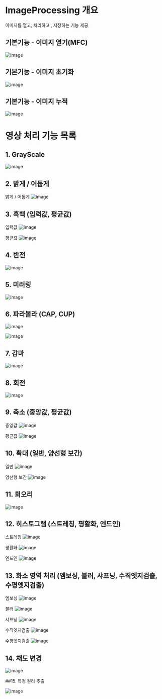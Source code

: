 # ImageProcessing 개요

이미지를 열고, 처리하고 , 저장하는 기능 제공





## 기본기능 - 이미지 열기(MFC)

![image](https://github.com/user-attachments/assets/c86827ce-41e4-4f98-afca-7bd1473ca562)


## 기본기능 - 이미지 초기화

![image](https://github.com/user-attachments/assets/7ceb99e0-37a5-4281-a78c-c32749725bd4)


## 기본기능 - 이미지 누적

![image](https://github.com/user-attachments/assets/140425e8-1381-4fc2-bd1d-0e7673c7aaa8)






# 영상 처리 기능 목록


## 1. GrayScale




   ![image](https://github.com/user-attachments/assets/a62d6740-0186-4ded-a316-8593cc6245d0)



## 2. 밝게 / 어둡게




   밝게 / 어둡게
   ![image](https://github.com/user-attachments/assets/5f202ab2-2654-4ae4-8fc7-bc0de075eb06)



## 3. 흑백 (입력값, 평균값)




   입력값
   ![image](https://github.com/user-attachments/assets/3990feed-f1c7-451f-a9f1-d64f9269291c)

   평균값
   ![image](https://github.com/user-attachments/assets/40f27b8e-8a98-4da2-b285-5e5e438c8fea)



## 4. 반전




   ![image](https://github.com/user-attachments/assets/d7b2e786-1b9e-48f7-9b11-f7d8c8e05ead)



## 5. 미러링




   ![image](https://github.com/user-attachments/assets/9322295c-b3db-4741-a981-b320cbd18eae)



## 6. 파라볼라 (CAP, CUP)




   ![image](https://github.com/user-attachments/assets/311351af-9297-4f42-b8d4-6c093716123c)
   
   ![image](https://github.com/user-attachments/assets/951f59ae-1dbb-48cc-800c-2e7b2ecec714)



## 7. 감마




   ![image](https://github.com/user-attachments/assets/d8b6e48c-64e7-4186-8eaa-defb4f36ba4c)



## 8. 회전




   ![image](https://github.com/user-attachments/assets/8f1d6efb-7c9c-4d7a-9971-39c25185f44b)



## 9. 축소 (중앙값, 평균값)




   중앙값
   ![image](https://github.com/user-attachments/assets/cf9b6e81-f5bd-4b47-bf93-829e10e71c50)




   평균값
   ![image](https://github.com/user-attachments/assets/2e4e42a3-8e9d-4dfc-8c5d-96a766bb7c8d)

   

## 10. 확대 (일반, 양선형 보간)




   일반
   ![image](https://github.com/user-attachments/assets/e85898eb-c6b5-47aa-a50e-544b34446994)




   양선형 보간
   ![image](https://github.com/user-attachments/assets/563ce34c-4654-45d3-91de-5f8915a01531)



## 11. 회오리




   ![image](https://github.com/user-attachments/assets/c657d15d-099f-4c54-b941-0febe85def24)



## 12. 히스토그램 (스트레칭, 평활화, 엔드인)




   스트레칭
   ![image](https://github.com/user-attachments/assets/717c51da-ec03-4050-825a-eaa1e8611b6e)




   평활화
   ![image](https://github.com/user-attachments/assets/1b604f40-6feb-4425-8be2-66ae11c130cc)




   엔드인
   ![image](https://github.com/user-attachments/assets/dec3c777-4760-4e46-8ae0-71a42d440ce9)



## 13. 화소 영역 처리 (엠보싱, 블러, 샤프닝, 수직엣지검출, 수평엣지검출)




   엠보싱
   ![image](https://github.com/user-attachments/assets/81c4f802-1dbb-41e4-8979-1501311c0ba3)




   블러
   ![image](https://github.com/user-attachments/assets/6cab595f-ca3a-4414-b954-7735b1f9fb66)




   샤프닝
   ![image](https://github.com/user-attachments/assets/f7df852d-ce29-43c7-bade-fc9d218730fc)




   수직엣지검출
   ![image](https://github.com/user-attachments/assets/aa307606-3e64-473a-bfaa-964cbea7d531)




   수평엣지검출
   ![image](https://github.com/user-attachments/assets/c6f6c605-644d-45d4-8a78-c09b9a94bcfc)



## 14. 채도 변경




   ![image](https://github.com/user-attachments/assets/cf9b9838-6a12-49e8-b66e-948a089135f9)



##15. 특정 칼라 추출




   ![image](https://github.com/user-attachments/assets/e041d275-ed42-4b86-a3ce-ddb4487df2fb)


